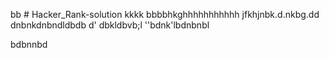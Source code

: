 bb # Hacker_Rank-solution
kkkk
bbbbhkghhhhhhhhhhh
jfkhjnbk.d.nkbg.dd
dnbnkdnbndldbdb
d'
dbkldbvb;l
''bdnk'lbdnbnbl

bdbnnbd

